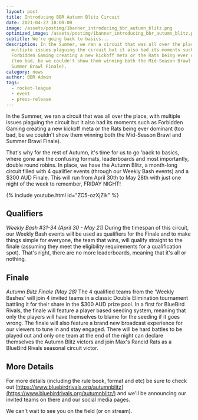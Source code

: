 ```yaml
---
layout: post
title: Introducing BBR Autumn Blitz Circuit
date: 2021-04-27 18:00:00
image: /assets/postimg/1banner_introducing_bbr_autumn_blitz.png
optimized_image: /assets/postimg/1banner_introducing_bbr_autumn_blitz.png
subtitle: We're going back to basics...
description: In the Summer, we ran a circuit that was all over the place, with
  multiple issues plaguing the circuit but it also had its moments such as
  Forbidden Gaming creating a new kickoff meta or the Rats being ever dominant
  (too bad, be we couldn't show them winning both the Mid-Season Brawl and
  Summer Brawl Finale).
category: news
author: BBR Admin
tags:
  - rocket-league
  - event
  - press-release
---
```

In the Summer, we ran a circuit that was all over the place, with multiple issues plaguing the circuit but it also had its moments such as Forbidden Gaming creating a new kickoff meta or the Rats being ever dominant (too bad, be we couldn't show them winning both the Mid-Season Brawl and Summer Brawl Finale).

That's why for the rest of Autumn, it's time for us to go 'back to basics, where gone are the confusing formats, leaderboards and most importantly, double round robins. In place, we have the Autumn Blitz, a month-long circuit filled with 4 qualifier events (through our Weekly Bash events) and a $300 AUD Finale. This will run from April 30th to May 28th with just one night of the week to remember, FRIDAY NIGHT!

{% include youtube.html id="ZC5-ozXjZik" %}

## Qualifiers
_Weekly Bash #31-34 (April 30 - May 21)_
During the timespan of this circuit, our Weekly Bash events will be used as qualifiers for the Finale and to make things simple for everyone, the team that wins, will qualify straight to the finale (assuming they meet the eligibility requirements for a qualification spot). That's right, there are no more leaderboards, meaning that it's all or nothing.

## Finale
_Autumn Blitz Finale (May 28)_
The 4 qualified teams from the 'Weekly Bashes' will join 4 invited teams in a classic Double Elimination tournament battling it for their share in the $300 AUD prize pool. In a first for BlueBird Rivals, the finale will feature a player based seeding system, meaning that only the players will have themselves to blame for the seeding if it goes wrong. The finale will also feature a brand new broadcast experience for our viewers to tune in and stay engaged. There will be hard battles to be played out and only one team at the end of the night can declare themselves the Autumn Blitz victors and join Max's Rancid Rats as a BlueBird Rivals seasonal circuit victor.

## More Details
For more details (including the rule book, format and etc) be sure to check out [https://www.bluebirdrivals.org/autumnblitz](https://www.bluebirdrivals.org/autumnblitz/) and we'll be announcing our invited teams on there and our social media pages.

We can't wait to see you on the field (or on stream).
